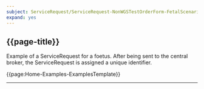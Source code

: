 ```yaml
---
subject: ServiceRequest/ServiceRequest-NonWGSTestOrderForm-FetalScenario-Example
expand: yes
---
```



## {{page-title}}

Example of a ServiceRequest for a foetus. After being sent to the central broker, the ServiceRequest is assigned a unique identifier.

{{page:Home-Examples-ExamplesTemplate}}


---